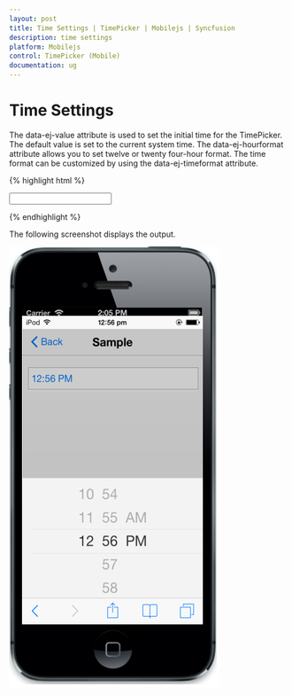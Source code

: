 ```yaml
---
layout: post
title: Time Settings | TimePicker | Mobilejs | Syncfusion
description: time settings
platform: Mobilejs
control: TimePicker (Mobile)
documentation: ug
---
```


# Time Settings

The data-ej-value attribute is used to set the initial time for the TimePicker. The default value is set to the current system time. The data-ej-hourformat attribute allows you to set twelve or twenty four-hour format. The time format can be customized by using the data-ej-timeformat attribute.

{% highlight html %}

<input id="timepicker" data-role="ejmtimepicker" data-ej-hourformat="twelve" data-ej-value="12:56 PM" data-ej-timeFormat="hh:mm tt"/>

{% endhighlight %}

The following screenshot displays the output.

![](Time-Settings_images/Time-Settings_img1.png)